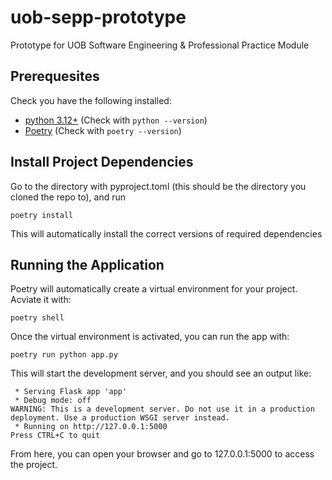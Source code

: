 # uob-sepp-prototype
Prototype for UOB Software Engineering &amp; Professional Practice Module
## Prerequesites
Check you have the following installed:
- [python 3.12+](https://www.python.org/downloads/) (Check with `python --version`)
- [Poetry](https://python-poetry.org/) (Check with `poetry --version`)
## Install Project Dependencies
Go to the directory with pyproject.toml (this should be the directory you cloned the repo to), and run
```
poetry install
```
This will automatically install the correct versions of required dependencies
## Running the Application
Poetry will automatically create a virtual environment for your project. Acviate it with:
```
poetry shell
```
Once the virtual environment is activated, you can run the app with:
```
poetry run python app.py
```
This will start the development server, and you should see an output like:
```
 * Serving Flask app 'app'
 * Debug mode: off
WARNING: This is a development server. Do not use it in a production deployment. Use a production WSGI server instead.
 * Running on http://127.0.0.1:5000
Press CTRL+C to quit
```
From here, you can open your browser and go to 127.0.0.1:5000 to access the project.
